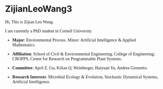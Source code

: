 # ZijianLeoWang3

<font face="KAI">
  
Hi, This is Zijian Leo Wang. 

I am currently a PhD student in Cornell University. 

- **Major**: Environmental Process. Minor: Artificial Intelligence & Applied Mathematics.

- **Affiliation**: School of Civil & Environmental Engineering, College of Engineering; CROPPS, Center for Research on Programmable Plant Systems.

- **Committee**: April Z. Gu, Kilian Q. Weinberger, Haiyuan Yu, Andrea Giometto.

- **Research Interests**: Microbial Ecology & Evolution, Stochastic Dynamical Systems, Artificial Intelligence.
